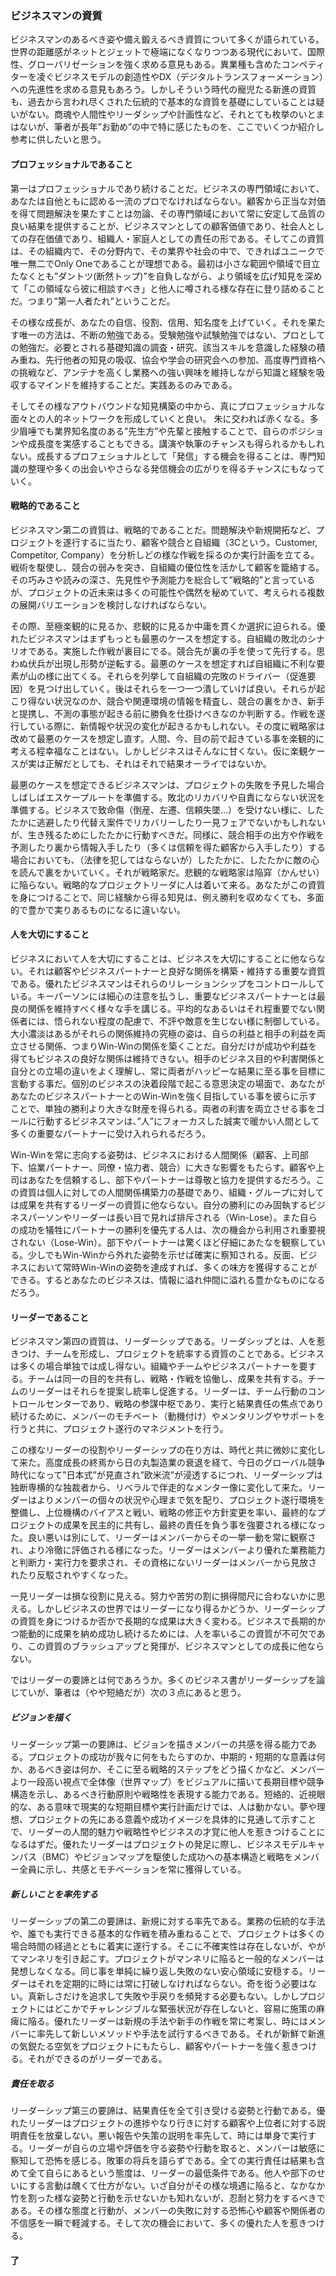 ### ビジネスマンの資質

ビジネスマンのあるべき姿や備え鍛えるべき資質について多くが語られている。世界の距離感がネットとジェットで極端になくなりつつある現代において、国際性、グローバリゼーションを強く求める意見もある。異業種も含めたコンペティターを凌ぐビジネスモデルの創造性やDX（デジタルトランスフォーメーション）への先進性を求める意見もあろう。しかしそういう時代の寵児たる新進の資質も、過去から言われ尽くされた伝統的で基本的な資質を基礎にしていることは疑いがない。商魂や人間性やリーダシップや計画性など、それとても枚挙のいとまはないが、筆者が長年”お勤め”の中で特に感じたものを、ここでいくつか紹介し参考に供したいと思う。  

#### プロフェッショナルであること  

第一はプロフェッショナルであり続けることだ。ビジネスの専門領域において、あなたは自他ともに認める一流のプロでなければならない。顧客から正当な対価を得て問題解決を果たすことは勿論、その専門領域において常に安定して品質の良い結果を提供することが、ビジネスマンとしての顧客価値であり、社会人としての存在価値であり、組織人・家庭人としての責任の形である。そしてこの資質は、その組織内で、その分野内で、その業界や社会の中で、できればユニークで唯一無二でOnly Oneであることが理想である。最初は小さな範囲や領域で目立たなくとも”ダントツ(断然トップ)”を自負しながら、より領域を広げ知見を深めて「この領域なら彼に相談すべき」と他人に噂される様な存在に登り詰めることだ。つまり”第一人者たれ”ということだ。  

その様な成長が、あなたの自信、役割、信用、知名度を上げていく。それを果たす唯一の方法は、不断の勉強である。受験勉強や試験勉強ではない、プロとしての勉強だ。必要とされる基礎知識の調査・研究、該当スキルを意識した経験の積み重ね、先行他者の知見の吸収、協会や学会の研究会への参加、高度専門資格への挑戦など、アンテナを高くし業務への強い興味を維持しながら知識と経験を吸収するマインドを維持することだ。実践あるのみである。  

そしてその様なアウトバウンドな知見構築の中から、真にプロフェッショナルな面々との人的ネットワークを形成していくと良い。 朱に交われば赤くなる。多少眉唾でも業界知名度のある”先生方”や先輩と接触することで、自らのポジションや成長度を実感することもできる。講演や執筆のチャンスも得られるかもしれない。成長するプロフェショナルとして「発信」する機会を得ることは、専門知識の整理や多くの出会いやさらなる発信機会の広がりを得るチャンスにもなっていく。  

#### 戦略的であること

ビジネスマン第二の資質は、戦略的であることだ。問題解決や新規開拓など、プロジェクトを遂行するに当たり、顧客や競合と自組織（3Cという。Customer, Competitor, Company）を分析しどの様な作戦を採るのか実行計画を立てる。戦術を駆使し、競合の弱みを突き、自組織の優位性を活かして顧客を籠絡する。その巧みさや読みの深さ、先見性や予測能力を総合して”戦略的”と言っているが、プロジェクトの近未来は多くの可能性や偶然を秘めていて、考えられる複数の展開バリエーションを検討しなければならない。  

その際、至極楽観的に見るか、悲観的に見るか中庸を貫くか選択に迫られる。優れたビジネスマンはまずもっとも最悪のケースを想定する。自組織の敗北のシナリオである。実施した作戦が裏目にでる。競合先が裏の手を使って先行する。思わぬ伏兵が出現し形勢が逆転する。最悪のケースを想定すれば自組織に不利な要素が山の様に出てくる。それらを列挙して自組織の完敗のドライバー（促進要因）を見つけ出していく。後はそれらを一つ一つ潰していけば良い。それらが起こり得ない状況なのか、競合や関連環境の情報を精査し、競合の裏をかき、新手と提携し、不測の事態が起きる前に勝負を仕掛けべきなのか判断する。作戦を遂行している際に、新情報や状況の変化が起きるかもしれない。その度に戦略家は改めて最悪のケースを想定し直す。人間、今、目の前で起きている事を楽観的に考える程幸福なことはない。しかしビジネスはそんなに甘くない。仮に楽観ケースが実は正解だとしても、それはそれで結果オーライではないか。  

最悪のケースを想定できるビジネスマンは、プロジェクトの失敗を予見した場合しばしばエスケープルートを準備する。敗北のリカバリや自責にならない状況を準備する。ビジネスで致命傷（倒産、左遷、信頼失墜…）を受けない様に、したたかに逃避したり代替え案件でリカバリーしたり一見フェアでないかもしれないが、生き残るためにしたたかに行動すべきだ。同様に、競合相手の出方や作戦を予測したり裏から情報入手したり（多くは信頼を得た顧客から入手したり）する場合においても、（法律を犯してはならないが）したたかに、したたかに敵の心を読んで裏をかいていく。それが戦略家だ。悲観的な戦略家は陥穽（かんせい）に陥らない。戦略的なプロジェクトリーダに人は着いて来る。あなたがこの資質を身につけることで、同じ経験から得る知見は、例え勝利を収めなくても、多面的で豊かで実りあるものになるに違いない。  

#### 人を大切にすること

ビジネスにおいて人を大切にすることは、ビジネスを大切にすることに他ならない。それは顧客やビジネスパートナーと良好な関係を構築・維持する重要な資質である。優れたビジネスマンはそれらのリレーションシップをコントロールしている。キーパーソンには細心の注意を払うし、重要なビジネスパートナーとは最良の関係を維持すべく様々な手を講じる。平均的なあるいはそれ程重要でない関係者には、悟られない程度の配慮で、不評や敵意を生じない様に制御している。大小濃淡はあるがそれらの関係維持の究極の姿は、自らの利益と相手の利益を両立させる関係、つまりWin-Winの関係を築くことだ。自分だけが成功や利益を得てもビジネスの良好な関係は維持できない。相手のビジネス目的や利害関係と自分との立場の違いをよく理解し、常に両者がハッピーな結果に至る事を目標に言動する事だ。個別のビジネスの決着段階で起こる意思決定の場面で、あなたがあなたのビジネスパートナーとのWin-Winを強く目指している事を彼らに示すことで、単独の勝利より大きな財産を得られる。両者の利害を両立させる事をゴールに行動するビジネスマンは、”人”にフォーカスした誠実で暖かい人間として多くの重要なパートナーに受け入れられるだろう。  

Win-Winを常に志向する姿勢は、ビジネスにおける人間関係（顧客、上司部下、協業パートナー、同僚・協力者、競合）に大きな影響をもたらす。顧客や上司はあなたを信頼するし、部下やパートナーは尊敬と協力を提供するだろう。この資質は個人に対しての人間関係構築力の基礎であり、組織・グループに対しては成果を共有するリーダーの資質に他ならない。自分の勝利にのみ固執するビジネスパーソンやリーダーは長い目で見れば排斥される（Win-Lose）。また自らの成功を犠牲にパートナーの勝利を優先する人は、次の機会から利用され重要視されない（Lose-Win）。部下やパートナーは驚くほど仔細にあたなを観察している。少しでもWin-Winから外れた姿勢を示せば確実に察知される。反面、ビジネスにおいて常時Win-Winの姿勢を達成すれば、多くの味方を獲得することができる。するとあなたのビジネスは、情報に溢れ仲間に溢れる豊かなものになるだろう。  

#### リーダーであること

ビジネスマン第四の資質は、リーダーシップである。リーダシップとは、人を惹きつけ、チームを形成し、プロジェクトを統率する資質のことである。ビジネスは多くの場合単独では成し得ない。組織やチームやビジネスパートナーを要する。チームは同一の目的を共有し、戦略・作戦を協働し、成果を共有する。チームのリーダーはそれらを提案し統率し促進する。リーダーは、チーム行動のコントロールセンターであり、戦略の参謀中枢であり、実行と結果責任の焦点であり続けるために、メンバーのモチベート（動機付け）やメンタリングやサポートを行うと共に、プロジェクト遂行のマネジメントを行う。  

この様なリーダーの役割やリーダーシップの在り方は、時代と共に微妙に変化して来た。高度成長の終焉から日の丸製造業の衰退を経て、今日のグローバル競争時代になって”日本式”が見直され”欧米流”が浸透するにつれ、リーダーシップは独断専横的な独裁者から、リベラルで伴走的なメンター像に変化して来た。リーダーはよりメンバーの個々の状況や心理まで気を配り、プロジェクト遂行環境を整備し、上位機構のバイアスと戦い、戦略の修正や方針変更を率い、最終的なプロジェクトの成果を民主的に共有し、最終の責任を負う事を強要される様になった。良い悪いは別にして、リーダーはメンバーからその一挙一動を常に観察され、より冷徹に評価される様になった。リーダーはメンバーより優れた業務能力と判断力・実行力を要求され、その資格にないリーダーはメンバーから見放されたり反駁されやすくなった。  

一見リーダーは損な役割に見える。努力や苦労の割に損得間尺に合わないかに思える。しかしビジネスの世界ではリーダーになり得るかどうか、リーダーシップの資質を身につけるか否かで長期的な成果は大きく変わる。ビジネスで長期的かつ能動的に成果を納め成功し続けるためには、人を率いるこの資質が不可欠であり、この資質のブラッシュアップと発揮が、ビジネスマンとしての成長に他ならない。  

ではリーダーの要諦とは何であろうか。多くのビジネス書がリーダーシップを論じていが、筆者は（やや短絡だが）次の３点にあると思う。  

##### ビジョンを描く

リーダーシップ第一の要諦は、ビジョンを描きメンバーの共感を得る能力である。プロジェクトの成功が我々に何をもたらすのか、中期的・短期的な意義は何か、あるべき姿は何か、そこに至る戦略的ステップをどう描くかなど、メンバーより一段高い視点で全体像（世界マップ）をビジュアルに描いて長期目標や競争構造を示し、あるべき行動原則や戦略性を表現する能力である。短絡的、近視眼的な、ある意味で現実的な短期目標や実行計画だけでは、人は動かない。夢や理想、プロジェクトの先にある意義や成功イメージを具体的に見通して示すことで、リーダーの人間的魅力や戦略性やビジネスの才覚に他人を惹きつけることになるはずだ。優れたリーダーはプロジェクトの発足に際し、ビジネスモデルキャンパス（BMC）やビジョンマップを駆使した成功への基本構造と戦略をメンバー全員に示し、共感とモチベーションを常に獲得している。    

##### 新しいことを率先する  

リーダーシップの第二の要諦は、新規に対する率先である。業務の伝統的な手法や、誰でも実行できる基本的な作戦を積み重ねることで、プロジェクトは多くの場合時間の経過とともに着実に遂行する。そこに不確実性は存在しないが、やがてマンネリを引き起こす。プロジェクトがマンネリに陥ると一般的なメンバーは発想しなくなる。同じ事を単純に繰り返し失敗のない安心領域に安穏する。リーダーはそれを定期的に時には常に打破しなければならない。奇を衒う必要はない。真新しさだけを追求して失敗や手戻りを頻発する必要もない。しかしプロジェクトにはどこかでチャレンジブルな緊張状況が存在しないと、容易に施策の麻痺に陥る。優れたリーダーは新規の手法や新手の作戦を常に考案し、時にはメンバーに率先して新しいメソッドや手法を試行するべきである。それが新鮮で新進の気鋭たる空気をプロジェクトにもたらし、顧客やパートナーを強く惹きつける。それができるのがリーダーである。  

##### 責任を取る  

リーダーシップ第三の要諦は、結果責任を全て引き受ける姿勢と行動である。優れたリーダーはプロジェクトの進捗やなり行きに対する顧客や上位者に対する説明責任を放棄しない。悪い報告や失策の説明を率先して、時には単身で実行する。リーダーが自らの立場や評価を守る姿勢や行動を取ると、メンバーは敏感に察知して恐怖を感じる。敗軍の将兵を語らずである。全ての実行責任は結果も含めて全て自らにあるという態度は、リーダーの最低条件である。他人や部下のせいにする言動は醜くて仕方がない。いざ自分がその様な境遇に陥ると、なかなか竹を割った様な姿勢と行動を示せないかも知れないが、忍耐と努力をするべきである。その様な態度と行動が、メンバーの失敗に対する恐怖心や顧客や関係者の不信感を一瞬で軽減する。そして次の機会において、多くの優れた人を惹きつける。  

#### 了
